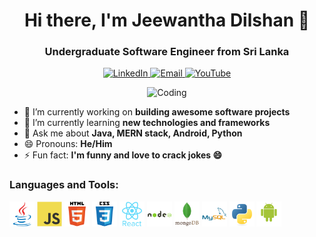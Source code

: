 <!--- 👋 Hi there, I'm JeewanthaDilshan -->
<h1 align="center">Hi there, I'm Jeewantha Dilshan 👋</h1>
<h3 align="center">Undergraduate Software Engineer from Sri Lanka</h3>

<p align="center">
  <a href="https://www.linkedin.com/in/jeewantha-dilshan/" target="_blank">
    <img src="https://img.shields.io/badge/-LinkedIn-blue?style=flat&logo=linkedin" alt="LinkedIn" />
  </a>
  <a href="mailto:dilshanjeewanthag@gmail.com" target="_blank">
    <img src="https://img.shields.io/badge/-Email-red?style=flat&logo=gmail" alt="Email" />
  </a>
  <a href="https://www.youtube.com/channel/YOUR_CHANNEL" target="_blank">
    <img src="https://img.shields.io/badge/-YouTube-red?style=flat&logo=youtube" alt="YouTube" />
  </a>
</p>

<p align="center">
  <img src="https://raw.githubusercontent.com/ashutosh1919/ashutosh1919/master/animation.gif" alt="Coding" width="500" />
</p>

- 🔭 I’m currently working on **building awesome software projects**
- 🌱 I’m currently learning **new technologies and frameworks**
- 💬 Ask me about **Java, MERN stack, Android, Python**
- 😄 Pronouns: **He/Him**
- ⚡ Fun fact: **I'm funny and love to crack jokes 😄**

<h3 align="left">Languages and Tools:</h3>
<p align="left">
  <img src="https://raw.githubusercontent.com/devicons/devicon/master/icons/java/java-original.svg" alt="Java" width="40" height="40" />
  <img src="https://raw.githubusercontent.com/devicons/devicon/master/icons/javascript/javascript-original.svg" alt="JavaScript" width="40" height="40" />
  <img src="https://raw.githubusercontent.com/devicons/devicon/master/icons/html5/html5-original-wordmark.svg" alt="HTML5" width="40" height="40" />
  <img src="https://raw.githubusercontent.com/devicons/devicon/master/icons/css3/css3-original-wordmark.svg" alt="CSS3" width="40" height="40" />
  <img src="https://raw.githubusercontent.com/devicons/devicon/master/icons/react/react-original-wordmark.svg" alt="React" width="40" height="40" />
  <img src="https://raw.githubusercontent.com/devicons/devicon/master/icons/nodejs/nodejs-original-wordmark.svg" alt="Node.js" width="40" height="40" />
  <img src="https://raw.githubusercontent.com/devicons/devicon/master/icons/mongodb/mongodb-original-wordmark.svg" alt="MongoDB" width="40" height="40" />
  <img src="https://raw.githubusercontent.com/devicons/devicon/master/icons/mysql/mysql-original-wordmark.svg" alt="MySQL" width="40" height="40" />
  <img src="https://raw.githubusercontent.com/devicons/devicon/master/icons/python/python-original.svg" alt="Python" width="40" height="40" />
  <img src="https://raw.githubusercontent.com/devicons/devicon/master/icons/android/android-original-wordmark.svg" alt="Android" width="40" height="40" />
  <img src="https://raw
